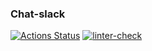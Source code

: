 ### Chat-slack
[![Actions Status](https://github.com/Re-Dnor/frontend-project-lvl4/workflows/hexlet-check/badge.svg)](https://github.com/Re-Dnor/frontend-project-lvl4/actions)
[![linter-check](https://github.com/Re-Dnor/Chat-slack/actions/workflows/linter-check.yml/badge.svg)](https://github.com/Re-Dnor/Chat-slack/actions/workflows/linter-check.yml)